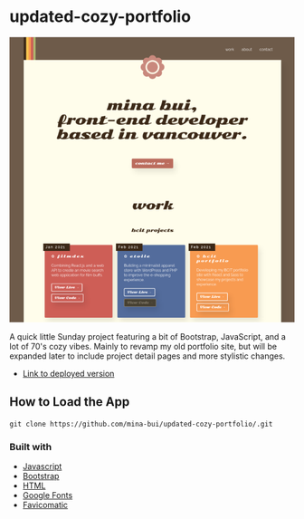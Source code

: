 # updated-cozy-portfolio

![picture](/readme-shot.png)

A quick little Sunday project featuring a bit of Bootstrap, JavaScript, and a lot of 70's cozy vibes. Mainly to revamp my old portfolio site, but will be expanded later to include project detail pages and more stylistic changes.

* [Link to deployed version](https://minabui.com/)

## How to Load the App

```
git clone https://github.com/mina-bui/updated-cozy-portfolio/.git
```

### Built with

* [Javascript](https://www.javascript.com/)
* [Bootstrap](https://getbootstrap.com/)
* [HTML](https://html.spec.whatwg.org/)
* [Google Fonts](https://fonts.google.com/)
* [Favicomatic](https://favicomatic.com/)
